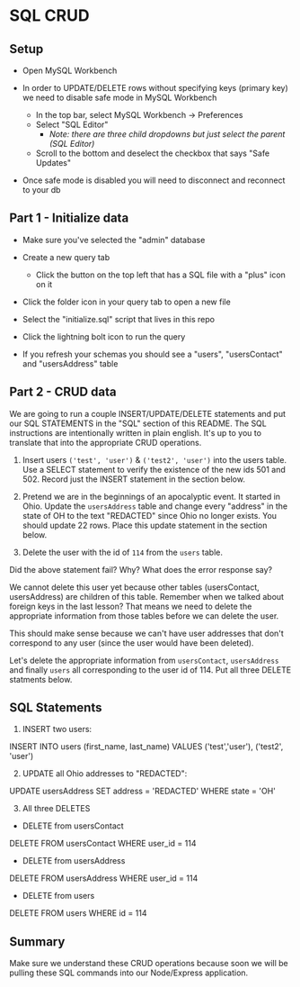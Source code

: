 # SQL CRUD

## Setup

- Open MySQL Workbench

- In order to UPDATE/DELETE rows without specifying keys (primary key) we need to disable safe mode in MySQL Workbench

  - In the top bar, select MySQL Workbench -> Preferences
  - Select "SQL Editor"
    - _Note: there are three child dropdowns but just select the parent (SQL Editor)_
  - Scroll to the bottom and deselect the checkbox that says "Safe Updates"

- Once safe mode is disabled you will need to disconnect and reconnect to your db

## Part 1 - Initialize data

- Make sure you've selected the "admin" database

- Create a new query tab

  - Click the button on the top left that has a SQL file with a "plus" icon on it

- Click the folder icon in your query tab to open a new file

- Select the "initialize.sql" script that lives in this repo

- Click the lightning bolt icon to run the query

- If you refresh your schemas you should see a "users", "usersContact" and "usersAddress" table

## Part 2 - CRUD data

We are going to run a couple INSERT/UPDATE/DELETE statements and put our SQL STATEMENTS in the "SQL" section of this README. The SQL instructions are intentionally written in plain english. It's up to you to translate that into the appropriate CRUD operations.

1. Insert users `('test', 'user')` & `('test2', 'user')` into the users table. Use a SELECT statement to verify the existence of the new ids 501 and 502. Record just the INSERT statement in the section below.

2. Pretend we are in the beginnings of an apocalyptic event. It started in Ohio. Update the `usersAddress` table and change every "address" in the state of OH to the text "REDACTED" since Ohio no longer exists. You should update 22 rows. Place this update statement in the section below.

3. Delete the user with the id of `114` from the `users` table.

Did the above statement fail? Why? What does the error response say?

We cannot delete this user yet because other tables (usersContact, usersAddress) are children of this table. Remember when we talked about foreign keys in the last lesson? That means we need to delete the appropriate information from those tables before we can delete the user.

This should make sense because we can't have user addresses that don't correspond to any user (since the user would have been deleted).

Let's delete the appropriate information from `usersContact`, `usersAddress` and finally `users` all corresponding to the user id of 114. Put all three DELETE statments below.

## SQL Statements

1. INSERT two users:

INSERT INTO users
(first_name, last_name)
VALUES
('test','user'), ('test2', 'user')

2. UPDATE all Ohio addresses to "REDACTED":

UPDATE usersAddress
SET
address = 'REDACTED'
WHERE
state = 'OH'

3. All three DELETES

- DELETE from usersContact

DELETE FROM usersContact
WHERE user_id = 114

- DELETE from usersAddress

DELETE FROM usersAddress
WHERE user_id = 114

- DELETE from users

DELETE FROM users
WHERE id = 114

## Summary

Make sure we understand these CRUD operations because soon we will be pulling these SQL commands into our Node/Express application.
